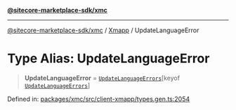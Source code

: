 [**@sitecore-marketplace-sdk/xmc**](../../../../README.md)

***

[@sitecore-marketplace-sdk/xmc](../../../../README.md) / [Xmapp](../README.md) / UpdateLanguageError

# Type Alias: UpdateLanguageError

> **UpdateLanguageError** = [`UpdateLanguageErrors`](UpdateLanguageErrors.md)\[keyof [`UpdateLanguageErrors`](UpdateLanguageErrors.md)\]

Defined in: [packages/xmc/src/client-xmapp/types.gen.ts:2054](https://github.com/Sitecore/marketplace-sdk/blob/e3ec55ede335ad59ac5875d32f0d68c50e7bc899/packages/xmc/src/client-xmapp/types.gen.ts#L2054)
